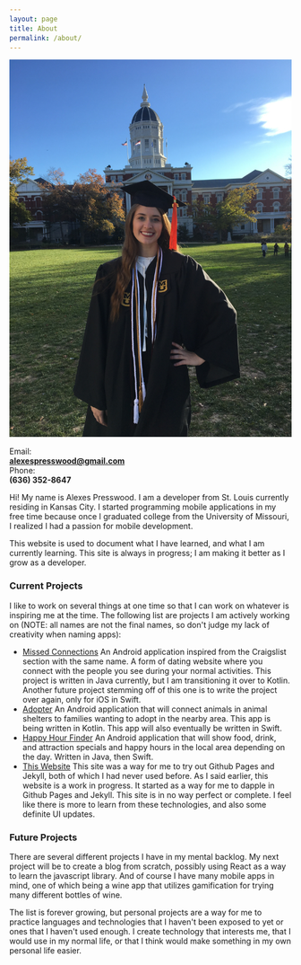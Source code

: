 ```yaml
---
layout: page
title: About
permalink: /about/
---
```

<img id="photo_of_alexes" src="../assets/self_portrait.JPG" class="rotate90">

Email:<br/> <b>alexespresswood@gmail.com</b><br/>
Phone:<br/> <b>(636) 352-8647</b>

Hi! My name is Alexes Presswood. I am a developer from St. Louis currently
residing in Kansas City. I started programming mobile applications in my free
time because once I graduated college from the University of Missouri, I
realized I had a passion for mobile development.

This website is used to document what I have learned, and what I am currently
learning. This site is always in progress; I am making it better as I grow as
a developer.

<h3>Current Projects</h3>
<p>I like to work on several things at one time so that I can work on whatever
is inspiring me at the time. The following list are projects I am actively
working on (NOTE: all names are not the final names, so don't judge my lack of
creativity when naming apps):</p>
<ul>
    <li>
        <a href="https://github.com/alexesmarie27/MissedConnections">Missed
        Connections</a> An Android application inspired from the Craigslist
        section with the same name. A form of dating website where you
        connect with the people you see during your normal activities. This
        project is written in Java currently, but I am transitioning it over to
        Kotlin. Another future project stemming off of this one is to write
        the project over again, only for iOS in Swift.
    </li>
    <li>
        <a href="https://github.com/alexesmarie27/Adopter">Adopter</a> An
        Android application that will connect animals in animal shelters to
        families wanting to adopt in the nearby area. This app is being
        written in Kotlin. This app will also eventually be written in Swift.
    </li>
    <li>
        <a href="https://github.com/alexesmarie27/HappyHourFinder">Happy Hour
        Finder</a> An Android application that will show food, drink, and
        attraction specials and happy hours in the local area depending on
        the day. Written in Java, then Swift.
    </li>
    <li>
        <a href="https://github.com/alexesmarie27/alexesmarie27.github.io">This
        Website</a> This site was a way for me to try out Github Pages and
        Jekyll, both of which I had never used before. As I said earlier,
        this website is a work in progress. It started as a way for me to
        dapple in Github Pages and Jekyll. This site is in no way perfect or
        complete. I feel like there is more to learn from these technologies,
        and also some definite UI updates.
    </li>
</ul>

<h3>Future Projects</h3>
<p>There are several different projects I have in my mental backlog. My next
project will be to create a blog from scratch, possibly using React as a way to
learn the javascript library. And of course I have many mobile apps in mind,
one of which being a wine app that utilizes gamification for trying many
different bottles of wine.</p>
<p>The list is forever growing, but personal projects are a way for me to
practice languages and technologies that I haven't been exposed to yet or
ones that I haven't used enough. I create technology that interests me, that
I would use in my normal life, or that I think would make something in my own
personal life easier.
</p>
